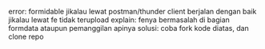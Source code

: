 error: formidable jikalau lewat postman/thunder client berjalan dengan baik jikalau lewat fe tidak terupload
explain: fenya bermasalah di bagian formdata ataupun pemanggilan apinya
solusi: coba fork kode diatas, dan clone repo
